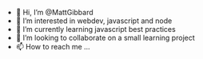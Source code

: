 - 👋 Hi, I’m @MattGibbard
- 👀 I’m interested in webdev, javascript and node
- 🌱 I’m currently learning javascript best practices
- 💞️ I’m looking to collaborate on a small learning project
- 📫 How to reach me ...

<!---
MattGibbard/MattGibbard is a ✨ special ✨ repository because its `README.md` (this file) appears on your GitHub profile.
You can click the Preview link to take a look at your changes.
--->
